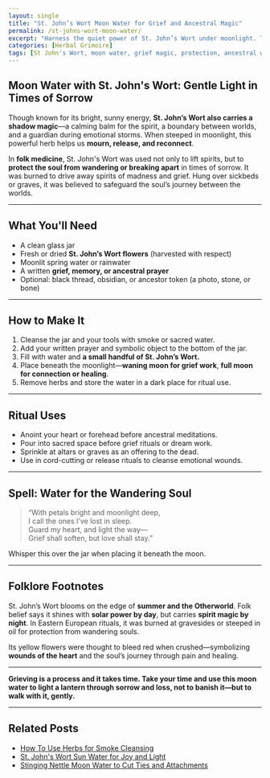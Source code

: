 ```yaml
---
layout: single
title: "St. John’s Wort Moon Water for Grief and Ancestral Magic"
permalink: /st-johns-wort-moon-water/
excerpt: "Harness the quiet power of St. John’s Wort under moonlight. This lunar-infused herbal water is for grief work, ancestral healing, and deep energetic protection."
categories: [Herbal Grimoire]
tags: [St John's Wort, moon water, grief magic, protection, ancestral work, folk magic]
---
```


## Moon Water with St. John's Wort: Gentle Light in Times of Sorrow

Though known for its bright, sunny energy, **St. John’s Wort also carries a shadow magic**—a calming balm for the spirit, a boundary between worlds, and a guardian during emotional storms. When steeped in moonlight, this powerful herb helps us **mourn, release, and reconnect**.

In **folk medicine**, St. John's Wort was used not only to lift spirits, but to **protect the soul from wandering or breaking apart** in times of sorrow. It was burned to drive away spirits of madness and grief. Hung over sickbeds or graves, it was believed to safeguard the soul’s journey between the worlds.

---

## What You'll Need

- A clean glass jar  
- Fresh or dried **St. John’s Wort flowers** (harvested with respect)  
- Moonlit spring water or rainwater  
- A written **grief, memory, or ancestral prayer**  
- Optional: black thread, obsidian, or ancestor token (a photo, stone, or bone)

---

## How to Make It

1. Cleanse the jar and your tools with smoke or sacred water.
2. Add your written prayer and symbolic object to the bottom of the jar.
3. Fill with water and **a small handful of St. John’s Wort.**
4. Place beneath the moonlight—**waning moon for grief work**, **full moon for connection or healing**.
5. Remove herbs and store the water in a dark place for ritual use.

---

## Ritual Uses

- Anoint your heart or forehead before ancestral meditations.  
- Pour into sacred space before grief rituals or dream work.  
- Sprinkle at altars or graves as an offering to the dead.  
- Use in cord-cutting or release rituals to cleanse emotional wounds.  

---

## Spell: Water for the Wandering Soul

> “With petals bright and moonlight deep,  
> I call the ones I’ve lost in sleep.  
> Guard my heart, and light the way—  
> Grief shall soften, but love shall stay.”

Whisper this over the jar when placing it beneath the moon.

---

## Folklore Footnotes

St. John’s Wort blooms on the edge of **summer and the Otherworld**. Folk belief says it shines with **solar power by day**, but carries **spirit magic by night**. In Eastern European rituals, it was burned at gravesides or steeped in oil for protection from wandering souls.

Its yellow flowers were thought to bleed red when crushed—symbolizing **wounds of the heart** and the soul’s journey through pain and healing.

---

**Grieving is a process and it takes time. Take your time and use this moon water to light a lantern through sorrow and loss, not to banish it—but to walk with it, gently.**

---

## Related Posts

- [How To Use Herbs for Smoke Cleansing](/smoke-cleansing-folk-magic/)
- [St. John's Wort Sun Water for Joy and Light](/st-johns-wort-sun-water/)
- [Stinging Nettle Moon Water to Cut Ties and Attachments](/stinging-nettle-moon-water/)
